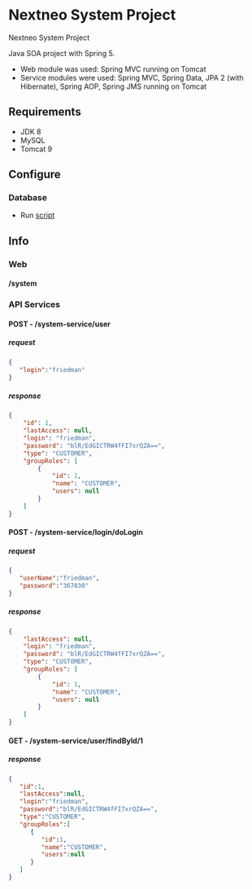 # Nextneo System Project
Nextneo System Project

Java SOA project with Spring 5.

- Web module was used: Spring MVC running on Tomcat 
- Service modules were used: Spring MVC, Spring Data, JPA 2 (with Hibernate), Spring AOP, Spring JMS running on Tomcat

## Requirements

- JDK 8
- MySQL
- Tomcat 9

## Configure

### Database

- Run <a href="https://github.com/ortizraf/nextneo-system/raw/master/docs/scripts/dump.sql">script</a>

## Info

### Web

#### /system

### API Services

#### POST - /system-service/user

##### request
```json
{  
   "login":"friedman"
}
```

##### response
```json
{
    "id": 1,
    "lastAccess": null,
    "login": "friedman",
    "password": "blR/EdGICTRW4fFI7xrQZA==",
    "type": "CUSTOMER",
    "groupRoles": [
        {
            "id": 1,
            "name": "CUSTOMER",
            "users": null
        }
    ]
}
```
#### POST - /system-service/login/doLogin

##### request
```json
{  
   "userName":"friedman",
   "password":"367030"
}
```
##### response
```json
{
    "lastAccess": null,
    "login": "friedman",
    "password": "blR/EdGICTRW4fFI7xrQZA==",
    "type": "CUSTOMER",
    "groupRoles": [
        {
            "id": 1,
            "name": "CUSTOMER",
            "users": null
        }
    ]
}
```
#### GET - /system-service/user/findById/1

##### response
```json
{  
   "id":1,
   "lastAccess":null,
   "login":"friedman",
   "password":"blR/EdGICTRW4fFI7xrQZA==",
   "type":"CUSTOMER",
   "groupRoles":[  
      {  
         "id":1,
         "name":"CUSTOMER",
         "users":null
      }
   ]
}
```